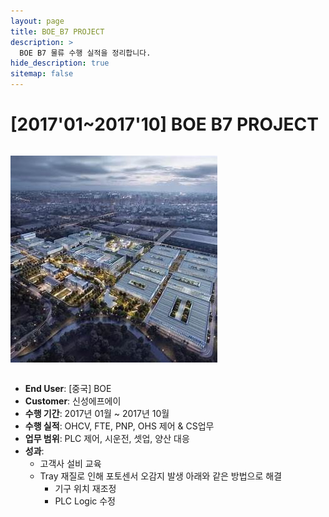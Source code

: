 ```yaml
---
layout: page
title: BOE_B7 PROJECT
description: >
  BOE B7 물류 수행 실적을 정리합니다.
hide_description: true
sitemap: false
---
```

# [2017'01~2017'10] BOE B7 PROJECT

<img src="/assets/img/blog/BOE_Chengdu.jpg" alt="삼성디스플레이 아산캠퍼스" style="max-width:100%; height:auto; margin: 1em 0;" />

- **End User**: [중국] BOE
- **Customer**: 신성에프에이
- **수행 기간**: 2017년 01월 ~ 2017년 10월
- **수행 실적**: OHCV, FTE, PNP, OHS 제어 & CS업무
- **업무 범위**: PLC 제어, 시운전, 셋업, 양산 대응
- **성과**:
  - 고객사 설비 교육
  - Tray 재질로 인해 포토센서 오감지 발생 아래와 같은 방법으로 해결 
    - 기구 위치 재조정
    - PLC Logic 수정
